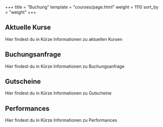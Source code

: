 +++
title = "Buchung"
template = "courses/page.html"
weight = 1110
sort_by = "weight"
+++

## Aktuelle Kurse

Hier findest du in Kürze Informationen zu aktuellen Kursen

## Buchungsanfrage

Hier findest du in Kürze Informationen zu Buchungsanfrage

## Gutscheine

Hier findest du in Kürze Informationen zu Gutscheine

## Performances

Hier findest du in Kürze Informationen zu Performances
